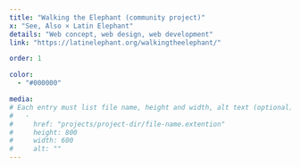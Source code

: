 ```yaml
---
title: "Walking the Elephant (community project)"
x: "See, Also × Latin Elephant"
details: "Web concept, web design, web development"
link: "https://latinelephant.org/walkingtheelephant/"

order: 1

color: 
  - "#000000"

media: 
# Each entry must list file name, height and width, alt text (optional)
#   -
#     href: "projects/project-dir/file-name.extention"
#     height: 800
#     width: 600
#     alt: ""
---
```

